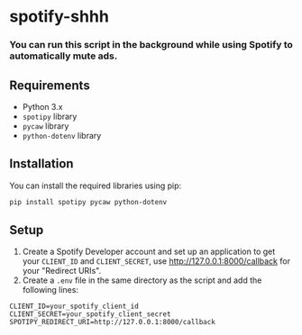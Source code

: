 # spotify-shhh
### You can run this script in the background while using Spotify to automatically mute ads.
## Requirements
- Python 3.x
- `spotipy` library
- `pycaw` library
- `python-dotenv` library

## Installation
You can install the required libraries using pip:
```bash
pip install spotipy pycaw python-dotenv
```

## Setup
1. Create a Spotify Developer account and set up an application to get your `CLIENT_ID` and `CLIENT_SECRET`, use http://127.0.0.1:8000/callback for your "Redirect URIs".
2. Create a `.env` file in the same directory as the script and add the following lines:
```
CLIENT_ID=your_spotify_client_id
CLIENT_SECRET=your_spotify_client_secret
SPOTIPY_REDIRECT_URI=http://127.0.0.1:8000/callback
```
